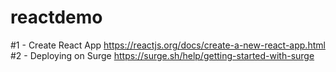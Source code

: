 # reactdemo

#1 - Create React App https://reactjs.org/docs/create-a-new-react-app.html
#2 - Deploying on Surge https://surge.sh/help/getting-started-with-surge